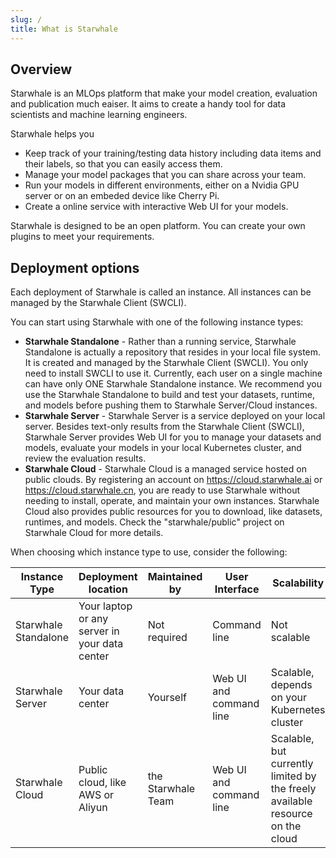 ```yaml
---
slug: /
title: What is Starwhale
---
```


## Overview

Starwhale is an MLOps platform that make your model creation, evaluation and publication much eaiser. It aims to create a handy tool for data scientists and machine learning engineers.

Starwhale helps you

* Keep track of your training/testing data history including data items and their labels, so that you can easily access them.
* Manage your model packages that you can share across your team.
* Run your models in different environments, either on a Nvidia GPU server or on an embeded device like Cherry Pi.
* Create a online service with interactive Web UI for your models.

Starwhale is designed to be an open platform. You can create your own plugins to meet your requirements.

## Deployment options

Each deployment of Starwhale is called an instance. All instances can be managed by the Starwhale Client (SWCLI).

You can start using Starwhale with one of the following instance types:

* **Starwhale Standalone** - Rather than a running service, Starwhale Standalone is actually a repository that resides in your local file system. It is created and managed by the Starwhale Client (SWCLI). You only need to install SWCLI to use it. Currently, each user on a single machine can have only ONE Starwhale Standalone instance. We recommend you use the Starwhale Standalone to build and test your datasets, runtime, and models before pushing them to Starwhale Server/Cloud instances.
* **Starwhale Server** - Starwhale Server is a service deployed on your local server. Besides text-only results from the Starwhale Client (SWCLI), Starwhale Server provides Web UI for you to manage your datasets and models, evaluate your models in your local Kubernetes cluster, and review the evaluation results.
* **Starwhale Cloud** - Starwhale Cloud is a managed service hosted on public clouds. By registering an account on <https://cloud.starwhale.ai> or <https://cloud.starwhale.cn>, you are ready to use Starwhale without needing to install, operate, and maintain your own instances. Starwhale Cloud also provides public resources for you to download, like datasets, runtimes, and models. Check the "starwhale/public" project on Starwhale Cloud for more details.

When choosing which instance type to use, consider the following:

| Instance Type | Deployment location | Maintained by | User Interface | Scalability |
| ------------- | ------------- |  ------------- |  ------------- | ------------- |
| Starwhale Standalone | Your laptop or any server in your data center | Not required | Command line | Not scalable |
| Starwhale Server | Your data center | Yourself | Web UI and command line | Scalable, depends on your Kubernetes cluster |
| Starwhale Cloud | Public cloud, like AWS or Aliyun | the Starwhale Team  |Web UI and command line | Scalable, but currently limited by the freely available resource on the cloud |
